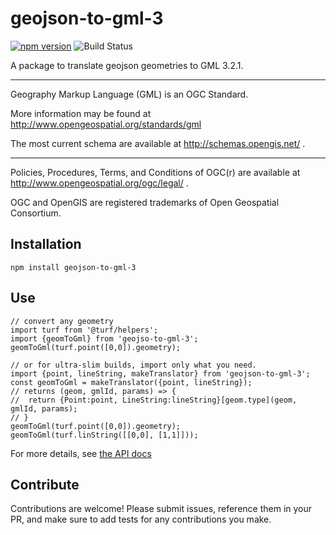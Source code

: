 # geojson-to-gml-3
[![npm version](https://badge.fury.io/js/geojson-to-gml-3.svg)](https://badge.fury.io/js/geojson-to-gml-3)
![Build Status](https://travis-ci.org/SKalt/geojson-to-gml-3.2.1.svg?branch=master)


A package to translate geojson geometries to GML 3.2.1.
___

Geography Markup Language (GML) is an OGC Standard.

More information may be found at http://www.opengeospatial.org/standards/gml

The most current schema are available at http://schemas.opengis.net/ .
___

Policies, Procedures, Terms, and Conditions of OGC(r) are available at http://www.opengeospatial.org/ogc/legal/ .

OGC and OpenGIS are registered trademarks of Open Geospatial Consortium.

## Installation
```
npm install geojson-to-gml-3
```
## Use
```
// convert any geometry
import turf from '@turf/helpers';
import {geomToGml} from 'geojso-to-gml-3';
geomToGml(turf.point([0,0]).geometry);

// or for ultra-slim builds, import only what you need.
import {point, lineString, makeTranslator} from 'geojson-to-gml-3';
const geomToGml = makeTranslator({point, lineString});
// returns (geom, gmlId, params) => {
//  return {Point:point, LineString:lineString}[geom.type](geom, gmlId, params);
// }
geomToGml(turf.point([0,0]).geometry);
geomToGml(turf.linString([[0,0], [1,1]]));
```
For more details, see [the API docs](./API.md)
## Contribute

Contributions are welcome! Please submit issues, reference them in your PR, and
make sure to add tests for any contributions you make.
